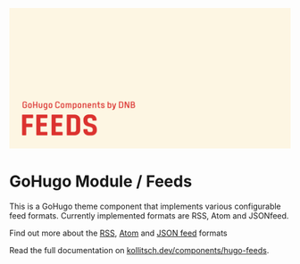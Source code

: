 ![](header-card.png)

# GoHugo Module / Feeds

This is a GoHugo theme component that implements various configurable feed formats. Currently implemented formats are RSS, Atom and JSONfeed.

Find out more about the [RSS](https://cyber.harvard.edu/rss/rss.html), [Atom](https://datatracker.ietf.org/doc/html/rfc4287) and [JSON feed](https://www.jsonfeed.org/version/1.1/) formats

Read the full documentation on [kollitsch.dev/components/hugo-feeds](https://kollitsch.dev/components/hugo-feeds).
